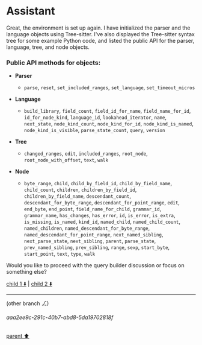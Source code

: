 # Assistant

Great, the environment is set up again. I have initialized the parser and the language objects using Tree-sitter. I've also displayed the Tree-sitter syntax tree for some example Python code, and listed the public API for the parser, language, tree, and node objects.

### Public API methods for objects:

- **Parser**
  - `parse`, `reset`, `set_included_ranges`, `set_language`, `set_timeout_micros`
  
- **Language**
  - `build_library`, `field_count`, `field_id_for_name`, `field_name_for_id`, `id_for_node_kind`, `language_id`, `lookahead_iterator`, `name`, `next_state`, `node_kind_count`, `node_kind_for_id`, `node_kind_is_named`, `node_kind_is_visible`, `parse_state_count`, `query`, `version`
  
- **Tree**
  - `changed_ranges`, `edit`, `included_ranges`, `root_node`, `root_node_with_offset`, `text`, `walk`
  
- **Node**
  - `byte_range`, `child`, `child_by_field_id`, `child_by_field_name`, `child_count`, `children`, `children_by_field_id`, `children_by_field_name`, `descendant_count`, `descendant_for_byte_range`, `descendant_for_point_range`, `edit`, `end_byte`, `end_point`, `field_name_for_child`, `grammar_id`, `grammar_name`, `has_changes`, `has_error`, `id`, `is_error`, `is_extra`, `is_missing`, `is_named`, `kind_id`, `named_child`, `named_child_count`, `named_children`, `named_descendant_for_byte_range`, `named_descendant_for_point_range`, `next_named_sibling`, `next_parse_state`, `next_sibling`, `parent`, `parse_state`, `prev_named_sibling`, `prev_sibling`, `range`, `sexp`, `start_byte`, `start_point`, `text`, `type`, `walk`

Would you like to proceed with the query builder discussion or focus on something else?

[child 1 ⬇️](#aaa2ee9c-291c-40b7-abd8-5da19702818f) | [child 2 ⬇️](#aaa20430-13b6-49e9-98d3-b807338e4fbe)

---

(other branch ⎇)
###### aaa2ee9c-291c-40b7-abd8-5da19702818f
[parent ⬆️](#704383b3-e0cd-49ad-8e8e-9f9c4f7654cf)
